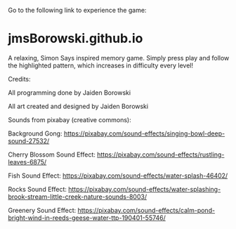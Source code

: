 Go to the following link to experience the game: 

# jmsBorowski.github.io

A relaxing, Simon Says inspired memory game. Simply press play and follow the highlighted pattern, which increases in difficulty every level! 

Credits: 

All programming done by Jaiden Borowski 

All art created and designed by Jaiden Borowski 

Sounds from pixabay (creative commons): 

Background Gong: https://pixabay.com/sound-effects/singing-bowl-deep-sound-27532/ 

Cherry Blossom Sound Effect: https://pixabay.com/sound-effects/rustling-leaves-6875/ 

Fish Sound Effect: https://pixabay.com/sound-effects/water-splash-46402/ 

Rocks Sound Effect: https://pixabay.com/sound-effects/water-splashing-brook-stream-little-creek-nature-sounds-8003/ 

Greenery Sound Effect: https://pixabay.com/sound-effects/calm-pond-bright-wind-in-reeds-geese-water-ttp-190401-55746/

